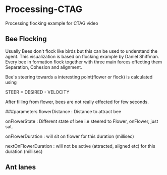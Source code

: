 # Processing-CTAG
Processing flocking example for CTAG video

## Bee Flocking
Usually Bees don't flock like birds but this can be used to understand the agent. This visualization is based on flocking example by Daniel Shiffman. Every bee in formation flock together with three main forces effecting them
Separation, Cohesion and alignment.

Bee's steering towards a interesting point(flower or flock) is calculated using

STEER = DESIRED - VELOCITY

After filling from flower, bees are not really effected for few seconds.


###parameters 
flowerDistance :  Distance to attract bee

onFlowerState : Different state of bee i.e steered to Flower, onFlower, just sat.

onFlowerDuration : will sit on flower for this duration  (millisec)

nextOnFlowerDuration : will not be active (attracted, aligned etc) for this duration (millisec) 


## Ant lanes

